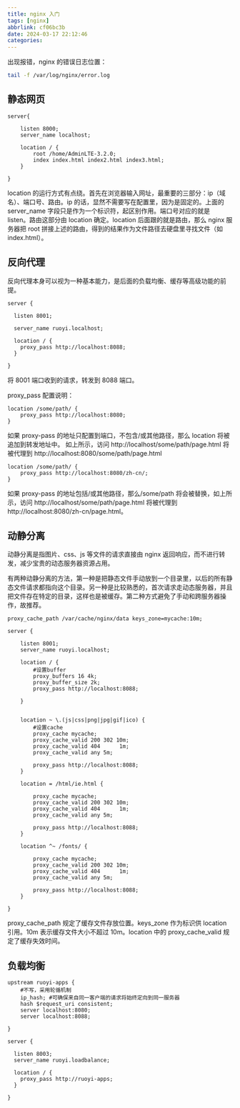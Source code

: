 ```yaml
---
title: nginx 入门
tags: [nginx]
abbrlink: cf06bc3b
date: 2024-03-17 22:12:46
categories:
---
```


出现报错，nginx 的错误日志位置：

```bash
tail -f /var/log/nginx/error.log
```

## 静态网页

```
server{

    listen 8000;
    server_name localhost;

    location / {
        root /home/AdminLTE-3.2.0;
        index index.html index2.html index3.html;
    }

}
```

location 的运行方式有点绕。首先在浏览器输入网址，最重要的三部分：ip（域名）、端口号、路由。ip 的话，显然不需要写在配置里，因为是固定的。上面的 server_name 字段只是作为一个标识符，起区别作用。端口号对应的就是 listen。路由这部分由 location 确定。location 后面跟的就是路由，那么 nginx 服务器把 root 拼接上述的路由，得到的结果作为文件路径去硬盘里寻找文件（如 index.html）。

## 反向代理

反向代理本身可以视为一种基本能力，是后面的负载均衡、缓存等高级功能的前提。

```
server {

  listen 8001;

  server_name ruoyi.localhost;

  location / {
    proxy_pass http://localhost:8088;
  }

}
```

将 8001 端口收到的请求，转发到 8088 端口。

proxy_pass 配置说明：

```
location /some/path/ {
    proxy_pass http://localhost:8080;
}
```

如果 proxy-pass 的地址只配置到端口，不包含/或其他路径，那么 location 将被追加到转发地址中。
如上所示，访问 http://localhost/some/path/page.html 将被代理到 http://localhost:8080/some/path/page.html

```
location /some/path/ {
    proxy_pass http://localhost:8080/zh-cn/;
}
```

如果 proxy-pass 的地址包括/或其他路径，那么/some/path 将会被替换，如上所示，访问 http://localhost/some/path/page.html 将被代理到 http://localhost:8080/zh-cn/page.html。

## 动静分离

动静分离是指图片、css、js 等文件的请求直接由 nginx 返回响应，而不进行转发，减少宝贵的动态服务器资源占用。

有两种动静分离的方法，第一种是把静态文件手动放到一个目录里，以后的所有静态文件请求都指向这个目录。另一种是比较熟悉的，首次请求走动态服务器，并且把文件存在特定的目录，这样也是被缓存。第二种方式避免了手动和跨服务器操作，故推荐。

```
proxy_cache_path /var/cache/nginx/data keys_zone=mycache:10m;

server {

    listen 8001;
    server_name ruoyi.localhost;

    location / {
        #设置buffer
        proxy_buffers 16 4k;
        proxy_buffer_size 2k;
        proxy_pass http://localhost:8088;

    }


    location ~ \.(js|css|png|jpg|gif|ico) {
        #设置cache
        proxy_cache mycache;
        proxy_cache_valid 200 302 10m;
        proxy_cache_valid 404      1m;
        proxy_cache_valid any 5m;

        proxy_pass http://localhost:8088;
    }

    location = /html/ie.html {

        proxy_cache mycache;
        proxy_cache_valid 200 302 10m;
        proxy_cache_valid 404      1m;
        proxy_cache_valid any 5m;

        proxy_pass http://localhost:8088;
    }

    location ^~ /fonts/ {

        proxy_cache mycache;
        proxy_cache_valid 200 302 10m;
        proxy_cache_valid 404      1m;
        proxy_cache_valid any 5m;

        proxy_pass http://localhost:8088;
    }

}
```

proxy_cache_path 规定了缓存文件存放位置。keys_zone 作为标识供 location 引用。10m 表示缓存文件大小不超过 10m。location 中的 proxy_cache_valid 规定了缓存失效时间。

## 负载均衡

```
upstream ruoyi-apps {
    #不写，采用轮循机制
    ip_hash; #可确保来自同一客户端的请求将始终定向到同一服务器
    hash $request_uri consistent;
    server localhost:8080;
    server localhost:8088;

}

server {

  listen 8003;
  server_name ruoyi.loadbalance;

  location / {
    proxy_pass http://ruoyi-apps;
  }

}
```
